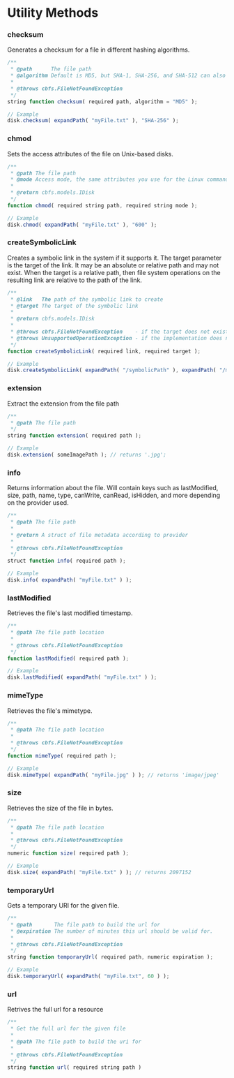 # Utility Methods

### checksum

Generates a checksum for a file in different hashing algorithms.

```javascript
/**
 * @path      The file path
 * @algorithm Default is MD5, but SHA-1, SHA-256, and SHA-512 can also be used.
 *
 * @throws cbfs.FileNotFoundException
 */
string function checksum( required path, algorithm = "MD5" );

// Example
disk.checksum( expandPath( "myFile.txt" ), "SHA-256" );
```

### chmod

Sets the access attributes of the file on Unix-based disks.

```javascript
/**
 * @path The file path
 * @mode Access mode, the same attributes you use for the Linux command `chmod`
 *
 * @return cbfs.models.IDisk
 */
function chmod( required string path, required string mode );

// Example
disk.chmod( expandPath( "myFile.txt" ), "600" );
```

### createSymbolicLink

Creates a symbolic link in the system if it supports it. The target parameter is the target of the link. It may be an absolute or relative path and may not exist. When the target is a relative path, then file system operations on the resulting link are relative to the path of the link.

```javascript
/**
 * @link   The path of the symbolic link to create
 * @target The target of the symbolic link
 *
 * @return cbfs.models.IDisk
 *
 * @throws cbfs.FileNotFoundException    - if the target does not exist
 * @throws UnsupportedOperationException - if the implementation does not support symbolic links
 */
function createSymbolicLink( required link, required target );

// Example
disk.createSymbolicLink( expandPath( "/symbolicPath" ), expandPath( "/myfolder" ) );
```

### extension

Extract the extension from the file path

```javascript
/**
 * @path The file path
 */
string function extension( required path );

// Example
disk.extension( someImagePath ); // returns '.jpg';

```

### info

Returns information about the file. Will contain keys such as lastModified, size, path, name, type, canWrite, canRead, isHidden, and more depending on the provider used.

```javascript
/**
 * @path The file path
 *
 * @return A struct of file metadata according to provider
 *
 * @throws cbfs.FileNotFoundException
 */
struct function info( required path );

// Example
disk.info( expandPath( "myFile.txt" ) );
```

### lastModified

Retrieves the file's last modified timestamp.

```javascript
/**
 * @path The file path location
 *
 * @throws cbfs.FileNotFoundException
 */
function lastModified( required path );

// Example
disk.lastModified( expandPath( "myFile.txt" ) );
```

### mimeType

Retrieves the file's mimetype.

```javascript
/**
 * @path The file path location
 *
 * @throws cbfs.FileNotFoundException
 */
function mimeType( required path );

// Example
disk.mimeType( expandPath( "myFile.jpg" ) ); // returns 'image/jpeg'
```

### size

Retrieves the size of the file in bytes.

```javascript
/**
 * @path The file path location
 *
 * @throws cbfs.FileNotFoundException
 */
numeric function size( required path );

// Example
disk.size( expandPath( "myFile.txt" ) ); // returns 2097152
```

### temporaryUrl

Gets a temporary URI for the given file.

```javascript
/**
 * @path       The file path to build the url for
 * @expiration The number of minutes this url should be valid for.
 *
 * @throws cbfs.FileNotFoundException
 */
string function temporaryUrl( required path, numeric expiration );

// Example
disk.temporaryUrl( expandPath( "myFile.txt", 60 ) );
```

### url

Retrives the full url for a resource

```javascript
/**
 * Get the full url for the given file
 *
 * @path The file path to build the uri for
 *
 * @throws cbfs.FileNotFoundException
 */
string function url( required string path )
```

###

